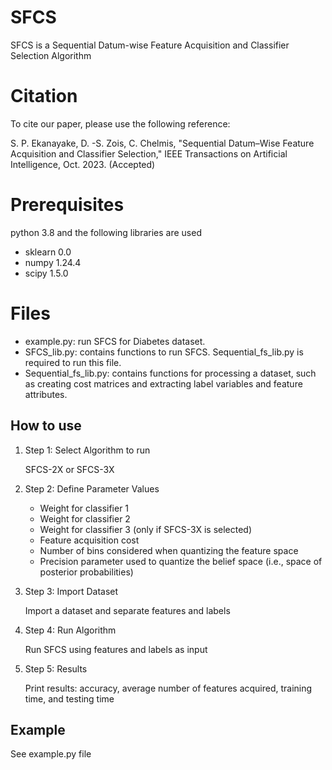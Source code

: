 # SFCS
SFCS is a Sequential Datum-wise Feature Acquisition and Classifier Selection Algorithm

# Citation
To cite our paper, please use the following reference:

S. P. Ekanayake, D. -S. Zois, C. Chelmis, "Sequential Datum–Wise Feature Acquisition and Classifier Selection," IEEE Transactions on Artificial Intelligence, Oct. 2023. (Accepted)

# Prerequisites
python 3.8 and the following libraries are used
- sklearn 0.0
- numpy 1.24.4
- scipy 1.5.0

# Files
- example.py: run SFCS for Diabetes dataset.
- SFCS_lib.py: contains functions to run SFCS. Sequential_fs_lib.py is required to run this file. 
- Sequential_fs_lib.py: contains functions for processing a dataset, such as creating cost matrices and extracting  label variables and feature attributes.

## How to use

1. Step 1:  Select Algorithm to run

      SFCS-2X or SFCS-3X

3. Step 2:  Define Parameter Values 

    - Weight for classifier 1 
    - Weight for classifier 2 
    - Weight for classifier 3 (only if SFCS-3X is selected)
    - Feature acquisition cost 
    - Number of bins considered when quantizing the feature space 
    - Precision parameter used to quantize the belief space (i.e., space of posterior probabilities)
        
4. Step 3: Import Dataset 

    Import a dataset and separate features and labels
    
5. Step 4: Run Algorithm 

    Run SFCS using features and labels as input
   
7. Step 5: Results 

    Print results: accuracy, average number of features acquired, training time, and testing time

## Example 
See example.py file




